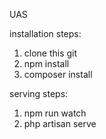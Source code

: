 UAS

installation steps:
1. clone this git
2. npm install
3. composer install

serving steps:
1. npm run watch
2. php artisan serve
